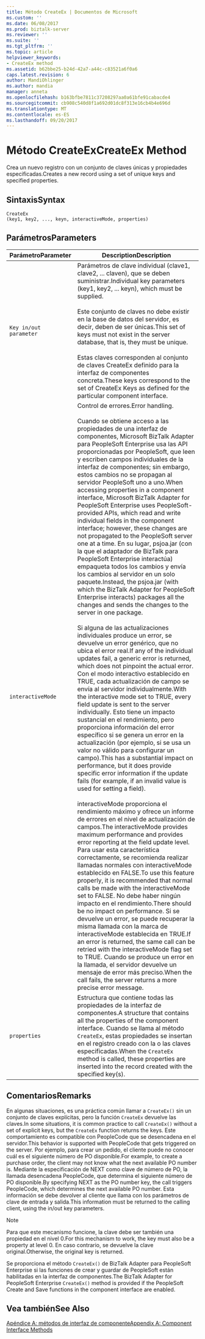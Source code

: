 ```yaml
---
title: Método CreateEx | Documentos de Microsoft
ms.custom: ''
ms.date: 06/08/2017
ms.prod: biztalk-server
ms.reviewer: ''
ms.suite: ''
ms.tgt_pltfrm: ''
ms.topic: article
helpviewer_keywords:
- CreateEx method
ms.assetid: b62bbe25-b24d-42a7-a44c-c83521a6f0a6
caps.latest.revision: 6
author: MandiOhlinger
ms.author: mandia
manager: anneta
ms.openlocfilehash: b163bfbe7811c37208297aa0a61bfe91cabacde4
ms.sourcegitcommit: cb908c540d8f1a692d01dc8f313e16cb4b4e696d
ms.translationtype: MT
ms.contentlocale: es-ES
ms.lasthandoff: 09/20/2017
---
```

# <a name="createex-method"></a><span data-ttu-id="659ea-102">Método CreateEx</span><span class="sxs-lookup"><span data-stu-id="659ea-102">CreateEx Method</span></span>
<span data-ttu-id="659ea-103">Crea un nuevo registro con un conjunto de claves únicas y propiedades especificadas.</span><span class="sxs-lookup"><span data-stu-id="659ea-103">Creates a new record using a set of unique keys and specified properties.</span></span>  
  
## <a name="syntax"></a><span data-ttu-id="659ea-104">Sintaxis</span><span class="sxs-lookup"><span data-stu-id="659ea-104">Syntax</span></span>  
  
```  
CreateEx  
(key1, key2, ..., keyn, interactiveMode, properties)  
```  
  
## <a name="parameters"></a><span data-ttu-id="659ea-105">Parámetros</span><span class="sxs-lookup"><span data-stu-id="659ea-105">Parameters</span></span>  
  
|<span data-ttu-id="659ea-106">Parámetro</span><span class="sxs-lookup"><span data-stu-id="659ea-106">Parameter</span></span>|<span data-ttu-id="659ea-107">Description</span><span class="sxs-lookup"><span data-stu-id="659ea-107">Description</span></span>|  
|---------------|-----------------|  
|`Key in/out parameter`|<span data-ttu-id="659ea-108">Parámetros de clave individual (clave1, clave2, ... claven), que se deben suministrar.</span><span class="sxs-lookup"><span data-stu-id="659ea-108">Individual key parameters (key1, key2, ... keyn), which must be supplied.</span></span><br /><br /> <span data-ttu-id="659ea-109">Este conjunto de claves no debe existir en la base de datos del servidor, es decir, deben de ser únicas.</span><span class="sxs-lookup"><span data-stu-id="659ea-109">This set of keys must not exist in the server database, that is, they must be unique.</span></span><br /><br /> <span data-ttu-id="659ea-110">Estas claves corresponden al conjunto de claves CreateEx definido para la interfaz de componentes concreta.</span><span class="sxs-lookup"><span data-stu-id="659ea-110">These keys correspond to the set of CreateEx Keys as defined for the particular component interface.</span></span>|  
|`interactiveMode`|<span data-ttu-id="659ea-111">Control de errores.</span><span class="sxs-lookup"><span data-stu-id="659ea-111">Error handling.</span></span><br /><br /> <span data-ttu-id="659ea-112">Cuando se obtiene acceso a las propiedades de una interfaz de componentes, Microsoft BizTalk Adapter para PeopleSoft Enterprise usa las API proporcionadas por PeopleSoft, que leen y escriben campos individuales de la interfaz de componentes; sin embargo, estos cambios no se propagan al servidor PeopleSoft uno a uno.</span><span class="sxs-lookup"><span data-stu-id="659ea-112">When accessing properties in a component interface, Microsoft BizTalk Adapter for PeopleSoft Enterprise uses PeopleSoft-provided APIs, which read and write individual fields in the component interface; however, these changes are not propagated to the PeopleSoft server one at a time.</span></span> <span data-ttu-id="659ea-113">En su lugar, psjoa.jar (con la que el adaptador de BizTalk para PeopleSoft Enterprise interactúa) empaqueta todos los cambios y envía los cambios al servidor en un solo paquete.</span><span class="sxs-lookup"><span data-stu-id="659ea-113">Instead, the psjoa.jar (with which the BizTalk Adapter for PeopleSoft Enterprise interacts) packages all the changes and sends the changes to the server in one package.</span></span><br /><br /> <span data-ttu-id="659ea-114">Si alguna de las actualizaciones individuales produce un error, se devuelve un error genérico, que no ubica el error real.</span><span class="sxs-lookup"><span data-stu-id="659ea-114">If any of the individual updates fail, a generic error is returned, which does not pinpoint the actual error.</span></span> <span data-ttu-id="659ea-115">Con el modo interactivo establecido en TRUE, cada actualización de campo se envía al servidor individualmente.</span><span class="sxs-lookup"><span data-stu-id="659ea-115">With the interactive mode set to TRUE, every field update is sent to the server individually.</span></span> <span data-ttu-id="659ea-116">Esto tiene un impacto sustancial en el rendimiento, pero proporciona información del error específico si se genera un error en la actualización (por ejemplo, si se usa un valor no válido para configurar un campo).</span><span class="sxs-lookup"><span data-stu-id="659ea-116">This has a substantial impact on performance, but it does provide specific error information if the update fails (for example, if an invalid value is used for setting a field).</span></span><br /><br /> <span data-ttu-id="659ea-117">interactiveMode proporciona el rendimiento máximo y ofrece un informe de errores en el nivel de actualización de campos.</span><span class="sxs-lookup"><span data-stu-id="659ea-117">The interactiveMode provides maximum performance and provides error reporting at the field update level.</span></span> <span data-ttu-id="659ea-118">Para usar esta característica correctamente, se recomienda realizar llamadas normales con interactiveMode establecido en FALSE.</span><span class="sxs-lookup"><span data-stu-id="659ea-118">To use this feature properly, it is recommended that normal calls be made with the interactiveMode set to FALSE.</span></span> <span data-ttu-id="659ea-119">No debe haber ningún impacto en el rendimiento.</span><span class="sxs-lookup"><span data-stu-id="659ea-119">There should be no impact on performance.</span></span> <span data-ttu-id="659ea-120">Si se devuelve un error, se puede recuperar la misma llamada con la marca de interactiveMode establecida en TRUE.</span><span class="sxs-lookup"><span data-stu-id="659ea-120">If an error is returned, the same call can be retried with the interactiveMode flag set to TRUE.</span></span> <span data-ttu-id="659ea-121">Cuando se produce un error en la llamada, el servidor devuelve un mensaje de error más preciso.</span><span class="sxs-lookup"><span data-stu-id="659ea-121">When the call fails, the server returns a more precise error message.</span></span>|  
|`properties`|<span data-ttu-id="659ea-122">Estructura que contiene todas las propiedades de la interfaz de componentes.</span><span class="sxs-lookup"><span data-stu-id="659ea-122">A structure that contains all the properties of the component interface.</span></span> <span data-ttu-id="659ea-123">Cuando se llama al método `CreateEx`, estas propiedades se insertan en el registro creado con la o las claves especificadas.</span><span class="sxs-lookup"><span data-stu-id="659ea-123">When the `CreateEx` method is called, these properties are inserted into the record created with the specified key(s).</span></span>|  
  
## <a name="remarks"></a><span data-ttu-id="659ea-124">Comentarios</span><span class="sxs-lookup"><span data-stu-id="659ea-124">Remarks</span></span>  
 <span data-ttu-id="659ea-125">En algunas situaciones, es una práctica común llamar a `CreateEx()` sin un conjunto de claves explícitas, pero la función `CreateEx` devuelve las claves.</span><span class="sxs-lookup"><span data-stu-id="659ea-125">In some situations, it is common practice to call `CreateEx()` without a set of explicit keys, but the `CreateEx` function returns the keys.</span></span> <span data-ttu-id="659ea-126">Este comportamiento es compatible con PeopleCode que se desencadena en el servidor.</span><span class="sxs-lookup"><span data-stu-id="659ea-126">This behavior is supported with PeopleCode that gets triggered on the server.</span></span> <span data-ttu-id="659ea-127">Por ejemplo, para crear un pedido, el cliente puede no conocer cuál es el siguiente número de PO disponible.</span><span class="sxs-lookup"><span data-stu-id="659ea-127">For example, to create a purchase order, the client may not know what the next available PO number is.</span></span> <span data-ttu-id="659ea-128">Mediante la especificación de NEXT como clave de número de PO, la llamada desencadena PeopleCode, que determina el siguiente número de PO disponible.</span><span class="sxs-lookup"><span data-stu-id="659ea-128">By specifying NEXT as the PO number key, the call triggers PeopleCode, which determines the next available PO number.</span></span> <span data-ttu-id="659ea-129">Esta información se debe devolver al cliente que llama con los parámetros de clave de entrada y salida.</span><span class="sxs-lookup"><span data-stu-id="659ea-129">This information must be returned to the calling client, using the in/out key parameters.</span></span>  
  
> [!NOTE]
>  <span data-ttu-id="659ea-130">Para que este mecanismo funcione, la clave debe ser también una propiedad en el nivel 0.</span><span class="sxs-lookup"><span data-stu-id="659ea-130">For this mechanism to work, the key must also be a property at level 0.</span></span> <span data-ttu-id="659ea-131">En caso contrario, se devuelve la clave original.</span><span class="sxs-lookup"><span data-stu-id="659ea-131">Otherwise, the original key is returned.</span></span>  
  
 <span data-ttu-id="659ea-132">Se proporciona el método `CreateEx()` de BizTalk Adapter para PeopleSoft Enterprise si las funciones de crear y guardar de PeopleSoft están habilitadas en la interfaz de componentes.</span><span class="sxs-lookup"><span data-stu-id="659ea-132">The BizTalk Adapter for PeopleSoft Enterprise `CreateEx()` method is provided if the PeopleSoft Create and Save functions in the component interface are enabled.</span></span>  
  
## <a name="see-also"></a><span data-ttu-id="659ea-133">Vea también</span><span class="sxs-lookup"><span data-stu-id="659ea-133">See Also</span></span>  
 [<span data-ttu-id="659ea-134">Apéndice A: métodos de interfaz de componente</span><span class="sxs-lookup"><span data-stu-id="659ea-134">Appendix A: Component Interface Methods</span></span>](../core/appendix-a-component-interface-methods.md)